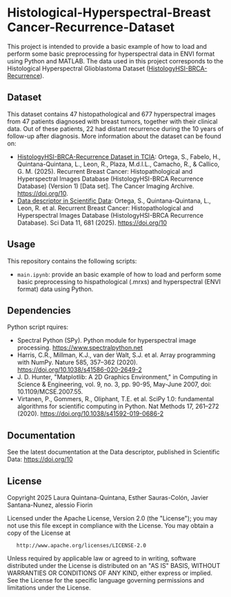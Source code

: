 # Histological-Hyperspectral-Breast Cancer-Recurrence-Dataset
This project is intended to provide a basic example of how to load and perform some basic preprocessing for hyperspectral data in ENVI format using Python and MATLAB. The data used in this project corresponds to the Histological Hyperspectral Glioblastoma Dataset ([HistologyHSI-BRCA-Recurrence](https://doi.org/10.1038/s41597-024-03510-x)).

## Dataset 

This dataset contains 47 histopathological and 677 hyperspectral images from 47 patients diagnosed with breast tumors, together with their clinical data. Out of these patients, 22 had distant recurrence during the 10 years of follow-up after diagnosis. More information about the dataset can be found on:

- [HistologyHSI-BRCA-Recurrence Dataset in TCIA](https://doi.org/10.7937/Z1K6-VD17): Ortega, S., Fabelo, H., Quintana-Quintana, L., Leon, R., Plaza, M.d.l.L., Camacho, R., & Callico, G. M. (2025). Recurrent Breast Cancer: Histopathological and Hyperspectral Images Database (HistologyHSI-BRCA Recurrence Database) (Version 1) [Data set]. The Cancer Imaging Archive. https://doi.org/10.
- [Data descriptor in Scientific Data](https://doi.org/10.1038/s41597-024-03510-x): Ortega, S., Quintana-Quintana, L., Leon, R. et al. Recurrent Breast Cancer: Histopathological and Hyperspectral Images Database (HistologyHSI-BRCA Recurrence Database). Sci Data 11, 681 (2025). https://doi.org/10

## Usage

This repository contains the following scripts:
* `main.ipynb`: provide an basic example of how to load and perform some basic preprocessing to hispathological (.mrxs) and hyperspectral (ENVI format) data using Python.

## Dependencies

Python script rquires:
   - Spectral Python (SPy). Python module for hyperspectral image processing. https://www.spectralpython.net
   - Harris, C.R., Millman, K.J., van der Walt, S.J. et al. Array programming with NumPy. Nature 585, 357–362 (2020). https://doi.org/10.1038/s41586-020-2649-2
   - J. D. Hunter, "Matplotlib: A 2D Graphics Environment," in Computing in Science & Engineering, vol. 9, no. 3, pp. 90-95, May-June 2007, doi: 10.1109/MCSE.2007.55.
   - Virtanen, P., Gommers, R., Oliphant, T.E. et al. SciPy 1.0: fundamental algorithms for scientific computing in Python. Nat Methods 17, 261–272 (2020). https://doi.org/10.1038/s41592-019-0686-2

## Documentation

See the latest documentation at the Data descriptor, published in Scientific Data: https://doi.org/10

## License

Copyright 2025 Laura Quintana-Quintana, Esther Sauras-Colón, Javier Santana-Nunez, alessio Fiorin

   Licensed under the Apache License, Version 2.0 (the "License");
   you may not use this file except in compliance with the License.
   You may obtain a copy of the License at

       http://www.apache.org/licenses/LICENSE-2.0

   Unless required by applicable law or agreed to in writing, software
   distributed under the License is distributed on an "AS IS" BASIS,
   WITHOUT WARRANTIES OR CONDITIONS OF ANY KIND, either express or implied.
   See the License for the specific language governing permissions and
   limitations under the License.
